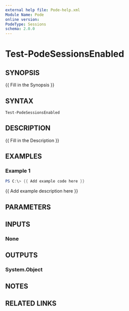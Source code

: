 ```yaml
---
external help file: Pode-help.xml
Module Name: Pode
online version:
PodeType: Sessions
schema: 2.0.0
---
```


# Test-PodeSessionsEnabled

## SYNOPSIS
{{ Fill in the Synopsis }}

## SYNTAX

```
Test-PodeSessionsEnabled
```

## DESCRIPTION
{{ Fill in the Description }}

## EXAMPLES

### Example 1
```powershell
PS C:\> {{ Add example code here }}
```

{{ Add example description here }}

## PARAMETERS

## INPUTS

### None

## OUTPUTS

### System.Object
## NOTES

## RELATED LINKS
